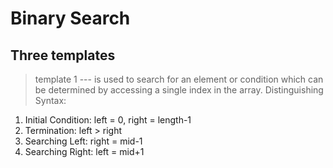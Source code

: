 # Binary Search

## Three templates

> template 1 --- is used to search for an element or condition which can be determined by accessing a single index in the array.
Distinguishing Syntax:
1. Initial Condition: left = 0, right = length-1
2. Termination: left > right
3. Searching Left: right = mid-1
4. Searching Right: left = mid+1
